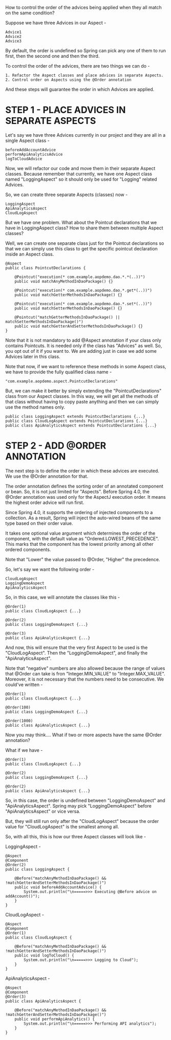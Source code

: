 How to control the order of the advices being applied when they all match on the same condition?

Suppose we have three Advices in our Aspect - 

    Advice1
    Advice2
    Advice3

By default, the order is undefined so Spring can pick any one of them to run first, then the second one and then the third.

To control the order of the advices, there are two things we can do -

    1. Refactor the Aspect classes and place advices in separate Aspects.
    2. Control order on Aspects using the @Order annotation

And these steps will guarantee the order in which Advices are applied.

# STEP 1 - PLACE ADVICES IN SEPARATE ASPECTS

Let's say we have three Advices currently in our project and they are all in a single Aspect class - 

    beforeAddAccountAdvice
    performApiAnalyticsAdvice
    logToCloudAdvice

Now, we will refactor our code and move them in their separate Aspect classes. Because remember that currently, we have one Aspect class named "LoggingAspect" so it should only be used for "Logging" related Advices.

So, we can create three separate Aspects (classes) now - 

    LoggingAspect
    ApiAnalyticsAspect
    CloudLogAspect

But we have one problem. What about the Pointcut declarations that we have in LoggingAspect class? How to share them between multiple Aspect classes?

Well, we can create one separate class just for the Pointcut declarations so that we can simply use this class to get the specific pointcut declaration inside an Aspect class.

    @Aspect
    public class PointcutDeclarations {

        @Pointcut("execution(* com.example.aopdemo.dao.*.*(..))")
        public void matchAnyMethodInDaoPackage() {}

        @Pointcut("execution(* com.example.aopdemo.dao.*.get*(..))")
        public void matchGetterMethodsInDaoPackage() {}

        @Pointcut("execution(* com.example.aopdemo.dao.*.set*(..))")
        public void matchSetterMethodsInDaoPackage() {}

        @Pointcut("matchGetterMethodsInDaoPackage() || matchSetterMethodsInDaoPackage()")
        public void matchGetterAndSetterMethodsInDaoPackage() {}
    }

Note that it is not mandatory to add @Aspect annotation if your class only contains Pointcuts. It is needed only if the class has "Advices" as well. So, you opt out of it if you want to. We are adding just in case we add some Advices later in this class.

Note that now, if we want to reference these methods in some Aspect class, we have to provide the fully qualified class name - 

    "com.example.aopdemo.aspect.PointcutDeclarations"

But, we can make it better by simply extending the "PointcutDeclarations" class from our Aspect classes. In this way, we will get all the methods of that class without having to copy paste anything and then we can simply use the method names only.

    public class LoggingAspect extends PointcutDeclarations {...}
    public class CloudLogAspect extends PointcutDeclarations {...}
    public class ApiAnalyticsAspect extends PointcutDeclarations {...}

# STEP 2 - ADD @ORDER ANNOTATION

The next step is to define the order in which these advices are executed. We use the @Order annotation for that.

The order annotation defines the sorting order of an annotated component or bean. So, it is not just limited for "Aspects". Before Spring 4.0, the @Order annotation was used only for the AspectJ execution order. It means the highest order advice will run first.

Since Spring 4.0, it supports the ordering of injected components to a collection. As a result, Spring will inject the auto-wired beans of the same type based on their order value.

It takes one optional value argument which determines the order of the component, with the default value as "Ordered.LOWEST_PRECEDENCE". This marks that the component has the lowest priority among all other ordered components.

Note that "Lower" the value passed to @Order, "Higher" the precedence.

So, let's say we want the following order - 

    CloudLogAspect
    LoggingDemoAspect
    ApiAnalyticsAspect

So, in this case, we will annotate the classes like this - 

    @Order(1)
    public class CloudLogAspect {...}

    @Order(2)
    public class LoggingDemoAspect {...}

    @Order(3)
    public class ApiAnalyticsAspect {...}

And now, this will ensure that the very first Aspect to be used is the "CloudLogAspect". Then the "LoggingDemoAspect", and finally the "ApiAnalyticsAspect".

Note that "negative" numbers are also allowed because the range of values that @Order can take is fron "Integer.MIN_VALUE" to "Integer.MAX_VALUE". Moreover, it is not necessary that the numbers need to be consecutive. We could've written - 

    @Order(1)
    public class CloudLogAspect {...}

    @Order(100)
    public class LoggingDemoAspect {...}

    @Order(1000)
    public class ApiAnalyticsAspect {...}

Now you may think.... What if two or more aspects have the same @Order annotation?

What if we have - 

    @Order(1)
    public class CloudLogAspect {...}

    @Order(2)
    public class LoggingDemoAspect {...}

    @Order(2)
    public class ApiAnalyticsAspect {...}

So, in this case, the order is undefined between "LoggingDemoAspect" and "ApiAnalyticsAspect". Spring may pick "LoggingDemoAspect" before "ApiAnalyticsAspect" or vice versa.

But, they will still run only after the "CloudLogAspect" because the order value for "CloudLogAspect" is the smallest among all.

So, with all this, this is how our three Aspect classes will look like -

LoggingAspect - 

    @Aspect
    @Component
    @Order(2)
    public class LoggingAspect {

        @Before("matchAnyMethodInDaoPackage() && !matchGetterAndSetterMethodsInDaoPackage()")
        public void beforeAddAccountAdvice() {
            System.out.println("\n=====>>> Executing @Before advice on addAccount()");
        }
    }

CloudLogAspect - 

    @Aspect
    @Component
    @Order(1)
    public class CloudLogAspect {

        @Before("matchAnyMethodInDaoPackage() && !matchGetterAndSetterMethodsInDaoPackage()")
        public void logToCloud() {
            System.out.println("\n=====>>> Logging to Cloud");
        }
    }

ApiAnalyticsAspect - 

    @Aspect
    @Component
    @Order(3)
    public class ApiAnalyticsAspect {

        @Before("matchAnyMethodInDaoPackage() && !matchGetterAndSetterMethodsInDaoPackage()")
        public void performApiAnalytics() {
            System.out.println("\n=====>>> Performing API analytics");
        }
    }